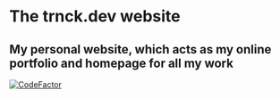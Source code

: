 # The trnck.dev website

## My personal website, which acts as my online portfolio and homepage for all my work

[![CodeFactor](https://www.codefactor.io/repository/github/filiptronicek/trnck.dev/badge)](https://www.codefactor.io/repository/github/filiptronicek/trnck.dev)
